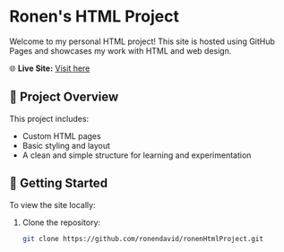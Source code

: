 # Ronen's HTML Project

Welcome to my personal HTML project! This site is hosted using GitHub Pages and showcases my work with HTML and web design.

🌐 **Live Site:** [Visit here](https://ronendavid.github.io/ronenHtmlProject/)

## 📁 Project Overview

This project includes:
- Custom HTML pages
- Basic styling and layout
- A clean and simple structure for learning and experimentation

## 🚀 Getting Started

To view the site locally:
1. Clone the repository: 
   ```bash
   git clone https://github.com/ronendavid/ronenHtmlProject.git
 
